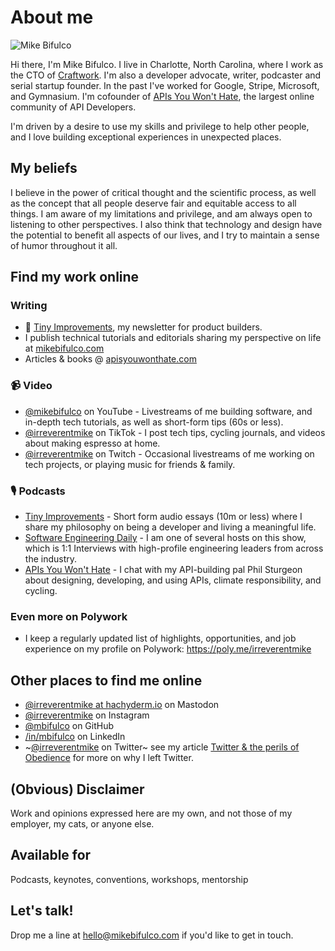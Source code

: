 # About me

![Mike Bifulco](https://github.com/mbifulco/mbifulco/blob/main/banner.jpeg?raw=true)

Hi there, I'm Mike Bifulco. I live in Charlotte, North Carolina, where I work as the CTO of [Craftwork](https://craftwork.com). I'm also a developer advocate, writer, podcaster and serial startup founder. In the past I've worked for Google, Stripe, Microsoft, and Gymnasium. I'm cofounder of [APIs You Won't Hate](https://apisyouwonthate.com), the largest online community of API Developers.

I'm driven by a desire to use my skills and privilege to help other people, and I love building exceptional experiences in unexpected places.

## My beliefs

I believe in the power of critical thought and the scientific process, as well as the concept that all people deserve fair and equitable access to all things. I am aware of my limitations and privilege, and am always open to listening to other perspectives. I also think that technology and design have the potential to benefit all aspects of our lives, and I try to maintain a sense of humor throughout it all.

## Find my work online

### Writing

- 💌 [Tiny Improvements](https://mikebifulco.com/newsletter), my newsletter for product builders.
- I publish technical tutorials and editorials sharing my perspective on life at [mikebifulco.com](https://mikebifulco.com)
- Articles & books @ [apisyouwonthate.com](https://apisyouwonthate.com)

### 📹 Video

- [@mikebifulco](https://youtube.com/@mikebifulco) on YouTube - Livestreams of me building software, and in-depth tech tutorials, as well as short-form tips (60s or less).
- [@irreverentmike](https://tiktok.com/@irreverentmike) on TikTok - I post tech tips, cycling journals, and videos about making espresso at home.
- [@irreverentmike](https://www.twitch.tv/irreverentmike) on Twitch - Occasional livestreams of me working on tech projects, or playing music for friends & family.

### 🎙️ Podcasts

- [Tiny Improvements](https://mikebifulco.com/podcast) - Short form audio essays (10m or less) where I share my philosophy on being a developer and living a meaningful life.
- [Software Engineering Daily](https://softwareengineeringdaily.com/) - I am one of several hosts on this show, which is 1:1 Interviews with high-profile engineering leaders from across the industry.
- [APIs You Won't Hate](https://apisyouwonthate.com/podcast) - I chat with my API-building pal Phil Sturgeon about designing, developing, and using APIs, climate responsibility, and cycling.

### Even more on Polywork

- I keep a regularly updated list of highlights, opportunities, and job experience on my profile on Polywork: https://poly.me/irreverentmike

## Other places to find me online

- <a rel="me" href="https://hachyderm.io/@irreverentmike">@irreverentmike at hachyderm.io</a> on Mastodon
- [@irreverentmike](http://instagram.com/irreverentmike) on Instagram
- [@mbifulco](https://github.com/mbifulco) on GitHub
- [/in/mbifulco](https://linkedin.com/in/mbifulco) on LinkedIn
- ~[@irreverentmike](https://twitter.com/irreverentmike) on Twitter~ see my article [Twitter & the perils of Obedience](https://mikebifulco.com/posts/twitter-and-the-perils-of-obedience) for more on why I left Twitter.

## (Obvious) Disclaimer

Work and opinions expressed here are my own, and not those of my employer, my cats, or anyone else.

## Available for

Podcasts, keynotes, conventions, workshops, mentorship

## Let's talk!
Drop me a line at hello@mikebifulco.com if you'd like to get in touch.
